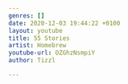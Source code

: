 ```yaml
---
genres: []
date: 2020-12-03 19:44:22 +0100
layout: youtube
title: 55 Stories
artist: Homebrew
youtube-url: OZGhzNsmpiY
author: Tizzl

---
```

